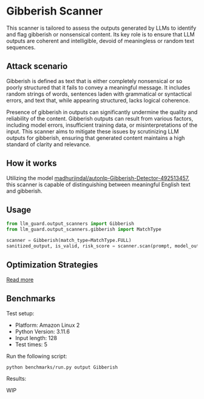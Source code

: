 # Gibberish Scanner

This scanner is tailored to assess the outputs generated by LLMs to identify and flag gibberish or nonsensical content.
Its key role is to ensure that LLM outputs are coherent and intelligible, devoid of meaningless or random text sequences.

## Attack scenario

Gibberish is defined as text that is either completely nonsensical or so poorly structured that it fails to convey a meaningful message.
It includes random strings of words, sentences laden with grammatical or syntactical errors, and text that, while appearing structured, lacks logical coherence.

Presence of gibberish in outputs can significantly undermine the quality and reliability of the content.
Gibberish outputs can result from various factors, including model errors, insufficient training data, or misinterpretations of the input.
This scanner aims to mitigate these issues by scrutinizing LLM outputs for gibberish, ensuring that generated content maintains a high standard of clarity and relevance.

## How it works

Utilizing the model [madhurjindal/autonlp-Gibberish-Detector-492513457](https://huggingface.co/madhurjindal/autonlp-Gibberish-Detector-492513457), this scanner is capable of distinguishing between meaningful English text and gibberish.

## Usage

```python
from llm_guard.output_scanners import Gibberish
from llm_guard.output_scanners.gibberish import MatchType

scanner = Gibberish(match_type=MatchType.FULL)
sanitized_output, is_valid, risk_score = scanner.scan(prompt, model_output)
```

## Optimization Strategies

[Read more](../get_started/optimization.md)

## Benchmarks

Test setup:

- Platform: Amazon Linux 2
- Python Version: 3.11.6
- Input length: 128
- Test times: 5

Run the following script:

```sh
python benchmarks/run.py output Gibberish
```

Results:

WIP
